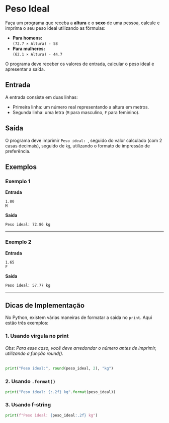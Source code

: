 # Peso Ideal

Faça um programa que receba a **altura** e o **sexo** de uma pessoa, calcule e imprima o seu peso ideal utilizando as fórmulas:

- **Para homens:**  
  `(72.7 × Altura) - 58`
- **Para mulheres:**  
  `(62.1 × Altura) - 44.7`

O programa deve receber os valores de entrada, calcular o peso ideal e apresentar a saída.


## Entrada

A entrada consiste em duas linhas:

- Primeira linha: um número real representando a altura em metros.  
- Segunda linha: uma letra (`M` para masculino, `F` para feminino).  


## Saída

O programa deve imprimir `Peso ideal: `, seguido do valor calculado (com 2 casas decimais), seguido de `kg`, utilizando o formato de impressão de preferência.


## Exemplos

### Exemplo 1

**Entrada**
```
1.80
M
```

**Saída**
```
Peso ideal: 72.86 kg
```

---

### Exemplo 2

**Entrada**
```
1.65
F
```

**Saída**
```
Peso ideal: 57.77 kg
```

---

## Dicas de Implementação

No Python, existem várias maneiras de formatar a saída no `print`. Aqui estão três exemplos:

### 1. Usando vírgula no print
###### Obs: Para esse caso, você deve arredondar o número antes de imprimir, utilizando a função round().
```python
print("Peso ideal:", round(peso_ideal, 2), "kg")
```

### 2. Usando `.format()`
```python
print("Peso ideal: {:.2f} kg".format(peso_ideal))
```

### 3. Usando f-string
```python
print(f"Peso ideal: {peso_ideal:.2f} kg")
```